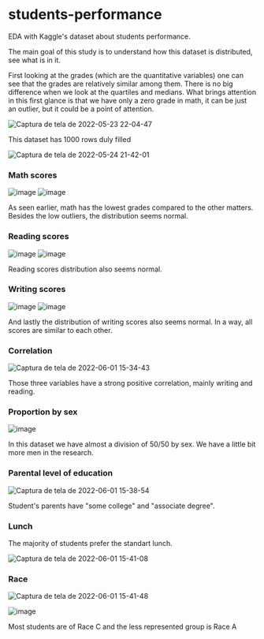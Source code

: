 # students-performance
EDA with Kaggle's dataset about students performance.

The main goal of this study is to understand how this dataset is distributed, see what is in it.

First looking at the grades (which are the quantitative variables) one can see that the grades are relatively similar among them. There is no big difference when we look at the quartiles and medians.
What brings attention in this first glance is that we have only a zero grade in math, it can be just an outlier, but it could be a point of attention. 

![Captura de tela de 2022-05-23 22-04-47](https://user-images.githubusercontent.com/82065199/169928000-a6f86bdc-64d8-4d79-ae53-d53bc2f13dd5.png)

This dataset has 1000 rows duly filled

![Captura de tela de 2022-05-24 21-42-01](https://user-images.githubusercontent.com/82065199/170154492-d30ffbf7-e729-48fb-bd8c-3cd2f60bc384.png)

### Math scores

![image](https://user-images.githubusercontent.com/82065199/171476935-92b53150-f68c-4329-b20c-ccf8044eec8d.png) ![image](https://user-images.githubusercontent.com/82065199/171476555-ef81540e-f362-41c6-9678-719f171eb142.png)

As seen earlier, math has the lowest grades compared to the other matters. Besides the low outliers, the distribution seems normal.

### Reading scores 

![image](https://user-images.githubusercontent.com/82065199/171477143-7943b8d7-474c-438d-ac9f-55061a4aa783.png) ![image](https://user-images.githubusercontent.com/82065199/171477167-07fe044e-24c4-4bc4-b8c2-b519c6bdc942.png)

Reading scores distribution also seems normal.

### Writing scores

![image](https://user-images.githubusercontent.com/82065199/171477303-fdab0155-c38e-47ef-a747-e6505d03f640.png) ![image](https://user-images.githubusercontent.com/82065199/171477279-8056bf9c-38b0-470f-b652-6e31aa913663.png) 

And lastly the distribution of writing scores also seems normal. In a way, all scores are similar to each other.

### Correlation

![Captura de tela de 2022-06-01 15-34-43](https://user-images.githubusercontent.com/82065199/171477654-0d17053e-ec5b-496e-a2de-47ba4d3f511d.png)

Those three variables have a strong positive correlation, mainly writing and reading.

### Proportion by sex

![image](https://user-images.githubusercontent.com/82065199/171477845-bd075f57-3930-4ae2-9302-448bb9d882cd.png)

In this dataset we have almost a division of 50/50 by sex. We have a little bit more men in the research.

### Parental level of education

![Captura de tela de 2022-06-01 15-38-54](https://user-images.githubusercontent.com/82065199/171478344-f1e35a5d-9538-4225-b4f4-d68782b3731a.png)

Student's parents have "some college" and "associate degree". 

### Lunch

The majority of students prefer the standart lunch.

![Captura de tela de 2022-06-01 15-41-08](https://user-images.githubusercontent.com/82065199/171478687-1d744dcd-6fcb-4f31-91b6-32f0fe5d0712.png)

### Race

![Captura de tela de 2022-06-01 15-41-48](https://user-images.githubusercontent.com/82065199/171478799-9da4c824-26b9-44d2-8ae2-db2402cf90d4.png)

![image](https://user-images.githubusercontent.com/82065199/171478824-4de6881f-81cf-411e-a7fb-e3b83eb22d2b.png)

Most students are of Race C and the less represented group is Race A



